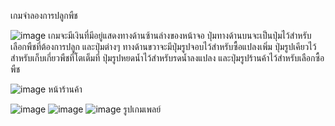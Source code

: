 เกมจำลองการปลูกพืช

![image](https://github.com/Muhammadyohan/Farm-Simulator/assets/142879314/46d4a306-f06b-4a01-8ad3-3227517e1835)
เกมจะมีเงินที่มีอยู่แสดงทางด้านซ้านล่างของหน้าจอ ปุ่มทางด้านบนจะเป็นปุ่มไว้สำหรับเลือกพืชที่ต้องการปลูก และปุ่มต่างๆ ทางด้านขวาจะมีปุ่มรูปจอบไว้สำหรับซื้อแปลงเพิ่ม ปุ่มรูปเคียวไว้สำหรับเก็บเกี่ยวพืชที่โตเต็มที่ ปุ่มรูปหยดน้ำไว้สำหรับรดน้ำลงแปลง และปุ่มรูปร้านค้าไว้สำหรับเลือกซื้อพืช

![image](https://github.com/Muhammadyohan/Farm-Simulator/assets/142879314/6f479b39-4f03-42db-a0b0-1d56adc7cb8a)
หน้าร้านค้า

![image](https://github.com/Muhammadyohan/Farm-Simulator/assets/142879314/32555b59-3367-4e67-8be6-c2d046880ac0)
![image](https://github.com/Muhammadyohan/Farm-Simulator/assets/142879314/36b0e8fd-a9c6-48df-a964-1a75752c131e)
![image](https://github.com/Muhammadyohan/Farm-Simulator/assets/142879314/ea18db99-fad2-4dbb-bda4-4c129d481d5e)
รูปเกมเพลย์
